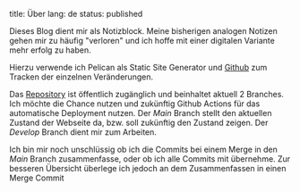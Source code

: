 title: Über
lang: de 
status: published

Dieses Blog dient mir als Notizblock. Meine bisherigen analogen Notizen gehen mir zu häufig "verloren" 
und ich hoffe mit einer digitalen Variante mehr erfolg zu haben. 

Hierzu verwende ich Pelican als Static Site Generator und [Github](https://www.github.com/) zum Tracken der einzelnen Veränderungen.

Das [Repository](https://github.com/cfluegel/blog-flgl-tech) ist öffentlich zugänglich und beinhaltet 
aktuell 2 Branches. Ich möchte die Chance nutzen und zukünftig Github Actions für das automatische 
Deployment nutzen. Der *Main* Branch stellt den aktuellen Zustand der Webseite da, bzw. soll zukünftig
den Zustand zeigen. Der *Develop* Branch dient mir zum Arbeiten. 

Ich bin mir noch unschlüssig ob ich die Commits bei einem Merge in den *Main* Branch zusammenfasse, oder 
ob ich alle Commits mit übernehme. Zur besseren Übersicht überlege ich jedoch an dem Zusammenfassen in 
einen Merge Commit

